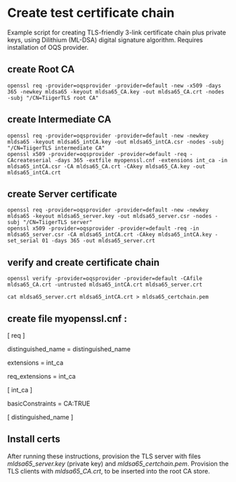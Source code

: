 # Create test certificate chain

Example script for creating TLS-friendly 3-link certificate chain plus private keys, using Dilithium (ML-DSA) digital signature algorithm. Requires installation of OQS provider.

## create Root CA

    openssl req -provider=oqsprovider -provider=default -new -x509 -days 365 -newkey mldsa65 -keyout mldsa65_CA.key -out mldsa65_CA.crt -nodes -subj "/CN=TiigerTLS root CA"

## create Intermediate CA

    openssl req -provider=oqsprovider -provider=default -new -newkey mldsa65 -keyout mldsa65_intCA.key -out mldsa65_intCA.csr -nodes -subj "/CN=TiigerTLS intermediate CA"
    openssl x509 -provider=oqsprovider -provider=default -req -CAcreateserial -days 365 -extfile myopenssl.cnf -extensions int_ca -in mldsa65_intCA.csr -CA mldsa65_CA.crt -CAkey mldsa65_CA.key -out mldsa65_intCA.crt

## create Server certificate

    openssl req -provider=oqsprovider -provider=default -new -newkey mldsa65 -keyout mldsa65_server.key -out mldsa65_server.csr -nodes -subj "/CN=TiigerTLS server"
    openssl x509 -provider=oqsprovider -provider=default -req -in mldsa65_server.csr -CA mldsa65_intCA.crt -CAkey mldsa65_intCA.key -set_serial 01 -days 365 -out mldsa65_server.crt

## verify and create certificate  chain

    openssl verify -provider=oqsprovider -provider=default -CAfile mldsa65_CA.crt -untrusted mldsa65_intCA.crt mldsa65_server.crt

    cat mldsa65_server.crt mldsa65_intCA.crt > mldsa65_certchain.pem


## create file myopenssl.cnf :

[ req ]

distinguished_name       = distinguished_name

extensions               = int_ca

req_extensions           = int_ca


[ int_ca ]

basicConstraints         = CA:TRUE

[ distinguished_name ]


## Install certs

After running these instructions, provision the TLS server with files *mldsa65_server.key* (private key) and
*mldsa65_certchain.pem*. Provision the TLS clients with *mldsa65_CA.crt*, to be inserted into the root CA store.
